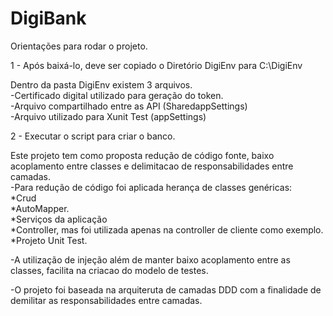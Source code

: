 # DigiBank


Orientações para rodar o projeto.<br />

1 - Após baixá-lo, deve ser copiado o Diretório DigiEnv para C:\DigiEnv<br />

Dentro da pasta DigiEnv existem 3 arquivos.<br />
-Certificado digital utilizado para geração do token.<br />
-Arquivo compartilhado entre as API (SharedappSettings)<br />
-Arquivo utilizado para Xunit Test (appSettings)<br />

2 - Executar o script para criar o banco.


Este projeto tem como proposta redução de código fonte, baixo acoplamento entre classes e delimitacao de responsabilidades entre camadas.
<br />
-Para redução de código foi aplicada herança de classes genéricas:<br />
*Crud<br />
*AutoMapper.<br />
*Serviços da aplicação<br />
*Controller, mas foi utilizada apenas na controller de cliente como exemplo.<br />
*Projeto Unit Test.<br />

-A utilização de injeção além de manter baixo acoplamento entre as classes, facilita na criacao do modelo de testes.<br />

-O projeto foi baseada na arquiteruta de camadas DDD com a finalidade de demilitar as responsabilidades entre camadas. 
